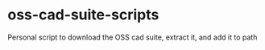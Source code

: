# oss-cad-suite-scripts
Personal script to download the OSS cad suite, extract it, and add it to path
